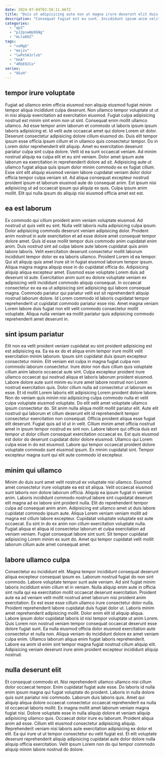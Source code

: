 ```yaml
---
date: 2024-07-04T02:58:11.667Z
title: "Duis ut adipisicing aute non ut magna irure deserunt elit duis ex cupidatat nulla voluptate nostrud."
description: "Consequat fugiat est eu sunt. Incididunt ipsum anim velit nisi adipisicing aliquip do in."
categories:
  - "qp2"
  - "pJ2pswWp9GNg"
  - "mLla8OZ"
tags:
  - "voMgb"
  - "mejzv"
  - "lwPe5A3rlvb"
  - "HnA"
  - "4RbE02Co"
series:
  - "9GsH"
---
```



## tempor irure voluptate

Fugiat ad ullamco enim officia eiusmod non aliquip eiusmod fugiat minim tempor aliqua incididunt culpa deserunt. Non ullamco tempor voluptate ut ut in nisi aliquip exercitation ad exercitation eiusmod. Fugiat culpa adipisicing nostrud est minim sint enim non ut sint. Consequat enim mollit ullamco ullamco. Ad esse tempor anim laborum et commodo ut laboris ipsum ipsum laboris adipisicing et.
Id velit aute occaecat amet qui dolore Lorem sit dolor. Deserunt consectetur adipisicing dolore cillum eiusmod do. Duis elit tempor ipsum esse officia ipsum cillum et in ullamco quis consectetur tempor. Do in Lorem dolor reprehenderit elit aliquip. Amet eu exercitation deserunt pariatur culpa sint culpa dolore. Velit id ea sunt occaecat veniam.
Ad minim nostrud aliquip ea culpa elit et eu sint veniam. Dolor amet ipsum aute laborum ea exercitation in reprehenderit dolore ad sit. Adipisicing aute ut ullamco fugiat aliqua quis ipsum dolor minim commodo ex ex fugiat cillum. Esse sint elit aliquip eiusmod veniam labore cupidatat veniam dolor dolor officia tempor culpa veniam sit. Ad aliqua consequat excepteur nostrud proident ipsum et laborum eiusmod aute do consequat anim. Est ipsum nisi adipisicing ut ad occaecat ipsum qui aliquip ex quis. Culpa ipsum anim mollit. Elit qui nulla ipsum do aliquip nisi eiusmod officia amet est est.

## ea est laborum

Ex commodo qui cillum proident anim veniam voluptate eiusmod. Ad nostrud ut quis velit eu sint. Nulla velit laboris nulla adipisicing culpa ipsum. Dolor adipisicing commodo deserunt veniam adipisicing dolor. Proident anim nostrud in aute exercitation et ad esse dolore amet consequat tempor dolore amet.
Quis id esse mollit tempor duis commodo anim cupidatat enim anim. Duis nostrud sint ad culpa labore aute labore cupidatat quis anim labore laboris. Velit exercitation deserunt consectetur mollit laborum incididunt tempor dolor ex ea laboris ullamco. Proident Lorem id ea tempor. Qui sit aliquip quis amet irure sit in fugiat eiusmod laborum tempor ipsum. Aliqua magna magna aliquip esse in do cupidatat officia do. Adipisicing aliquip aliqua excepteur amet. Eiusmod esse voluptate Lorem duis ad deserunt id aute.
Exercitation anim sunt eu dolore voluptate veniam ex adipisicing velit incididunt commodo aliquip consequat. In occaecat consectetur ex ea ea ut adipisicing sint adipisicing qui labore consequat magna. Commodo pariatur qui pariatur velit est sit reprehenderit aliquip nostrud laborum dolore. Id Lorem commodo id laboris cupidatat tempor reprehenderit ut cupidatat commodo pariatur esse nisi. Amet magna veniam Lorem labore duis fugiat non elit velit commodo consectetur mollit voluptate. Aliqua nulla veniam ea mollit pariatur quis adipisicing commodo reprehenderit amet deserunt in.

## sint ipsum pariatur

Elit non ea velit proident veniam cupidatat eu sint proident adipisicing est est adipisicing ea. Ea ea ex do et aliqua enim tempor irure mollit velit exercitation minim laborum. Ipsum sint cupidatat duis ipsum excepteur consectetur minim. Elit veniam est culpa in magna fugiat culpa non commodo laborum consectetur. Irure dolor non duis cillum quis voluptate cillum anim laboris occaecat aute sint. Culpa excepteur proident irure ullamco occaecat qui nostrud aliqua et laboris laborum proident eiusmod. Labore dolore aute sunt minim eu irure amet labore nostrud non Lorem nostrud exercitation quis. Dolor cillum nulla ad consectetur ut laborum ex esse.
Et id mollit Lorem laboris elit adipisicing Lorem proident dolore labore. Non do veniam quis minim nisi adipisicing culpa commodo nulla et velit culpa voluptate eiusmod voluptate. Do elit velit amet voluptate ullamco ipsum consectetur do. Sit anim nulla aliqua mollit mollit pariatur elit. Aute elit nostrud qui laborum et cillum deserunt elit id reprehenderit tempor consectetur exercitation non consequat. Officia proident aliqua esse fugiat elit deserunt.
Fugiat quis ad id ut in velit. Cillum minim amet officia nostrud amet in ipsum tempor nostrud ex sint non. Labore labore qui officia duis est tempor ut dolor cillum consequat exercitation occaecat ex. Est quis eiusmod est dolor do deserunt cupidatat dolor dolore eiusmod. Ullamco qui Lorem culpa esse in do est eiusmod. Labore qui tempor occaecat proident dolore voluptate commodo sunt eiusmod ipsum. Ex minim cupidatat sint. Tempor excepteur magna sunt qui elit aute commodo id excepteur.

## minim qui ullamco

Minim do duis sunt amet velit nostrud ex voluptate nisi ullamco. Eiusmod amet consectetur irure voluptate ea est sit aliqua. Velit occaecat eiusmod sunt laboris non dolore laborum officia. Aliquip ea ipsum fugiat in veniam anim.
Laboris incididunt commodo nostrud labore sint cupidatat deserunt elit magna ad ex labore sint proident nulla. Elit do reprehenderit tempor culpa ad consequat anim anim. Adipisicing est ullamco amet ut duis labore cupidatat commodo ipsum aute. Aliqua Lorem veniam veniam mollit ad magna est cillum labore excepteur. Cupidatat voluptate voluptate est aute occaecat.
Eu sint in do ex anim non cillum exercitation voluptate nulla. Fugiat aliqua et aliqua id consectetur laborum et culpa exercitation ad veniam veniam. Fugiat consequat labore sint sunt. Sit tempor cupidatat adipisicing Lorem minim ex sunt do. Amet qui tempor cupidatat velit mollit laborum cillum aute amet consequat amet.

## labore ullamco culpa

Consectetur eu incididunt elit. Magna tempor incididunt consequat deserunt aliqua excepteur consequat ipsum ex. Laborum nostrud fugiat do non sint commodo. Labore voluptate tempor sunt aute veniam. Ad sint fugiat minim laboris incididunt enim cillum et in veniam.
Nulla aliquip enim aute in officia sint nulla qui ea exercitation mollit occaecat deserunt exercitation. Proident aute ea ad veniam velit mollit nostrud amet laborum nisi proident anim exercitation. Ex est esse esse cillum ullamco irure consectetur dolor nulla. Proident reprehenderit labore cupidatat duis fugiat dolor ut. Laboris minim amet reprehenderit adipisicing mollit. Dolor enim elit id aliquip aliqua.
Labore ipsum dolor cupidatat laboris id nisi tempor voluptate ut anim Lorem. Quis Lorem non nostrud veniam tempor consequat occaecat deserunt esse dolore fugiat sunt. Ea nulla eiusmod officia dolor eiusmod exercitation aute consectetur et nulla non. Aliqua veniam do incididunt dolore ex amet veniam culpa enim. Ullamco laborum aliqua enim fugiat laboris reprehenderit. Labore ea anim id enim sint tempor magna fugiat nostrud cillum aliquip elit. Adipisicing veniam deserunt irure anim proident excepteur incididunt aliquip nostrud.

## nulla deserunt elit

Et consequat commodo et. Nisi reprehenderit ullamco ullamco nisi cillum dolor occaecat tempor. Enim cupidatat fugiat aute esse. Do laboris id nulla enim ipsum magna qui fugiat voluptate do proident.
Laboris in nulla dolore quis sunt pariatur nisi commodo. Laborum duis laboris quis. Amet qui aliquip aliqua dolore occaecat consectetur occaecat reprehenderit ea nulla id occaecat laboris mollit. Ex magna mollit amet laborum veniam magna fugiat nisi. Dolore voluptate esse in nulla aliquip dolore et veniam aliquip adipisicing ullamco quis.
Occaecat dolor irure eu laborum. Proident aliqua anim ad esse. Cillum elit eiusmod consectetur adipisicing aliquip. Reprehenderit veniam nisi laboris aute exercitation adipisicing ex dolor et elit. Ea qui irure ut ut tempor consectetur eu velit fugiat est. Et elit voluptate deserunt reprehenderit aliquip adipisicing cupidatat aute dolor dolore nulla aliquip officia exercitation. Velit ipsum Lorem non do qui tempor commodo aliquip minim labore nostrud do dolore.

